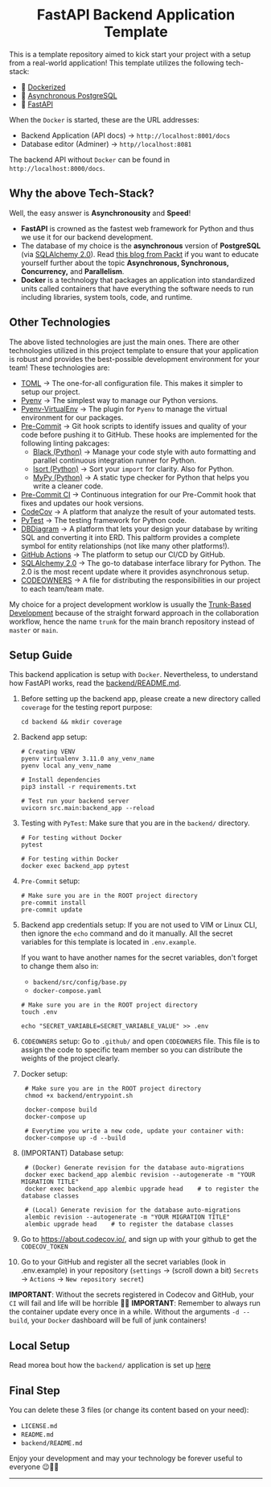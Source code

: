 <h1 align=center><strong>FastAPI Backend Application Template</strong></h1>


This is a template repository aimed to kick start your project with a setup from a real-world application! This template utilizes the following tech-stack:

* 🐳 [Dockerized](https://www.docker.com/)
* 🐘 [Asynchronous PostgreSQL](https://www.postgresql.org/docs/current/libpq-async.html)
* 🐍 [FastAPI](https://fastapi.tiangolo.com/)

When the `Docker` is started, these are the URL addresses:

* Backend Application (API docs) $\rightarrow$ `http://localhost:8001/docs`
* Database editor (Adminer) $\rightarrow$ `http//localhost:8081`

The backend API without `Docker` can be found in `http://localhost:8000/docs`.

## Why the above Tech-Stack?

Well, the easy answer is **Asynchronousity** and **Speed**!

* **FastAPI** is crowned as the fastest web framework for Python and thus we use it for our backend development.
* The database of my choice is the **asynchronous** version of **PostgreSQL** (via [SQLAlchemy 2.0](https://docs.sqlalchemy.org/en/20/orm/extensions/asyncio.html)). Read [this blog from Packt](https://subscription.packtpub.com/book/programming/9781838821135/6/ch06lvl1sec32/synchronous-asynchronous-and-threaded-execution) if you want to educate yourself further about the topic **Asynchronous, Synchronous, Concurrency,** and **Parallelism**.
* **Docker** is a technology that packages an application into standardized units called containers that have everything the software needs to run including libraries, system tools, code, and runtime.

## Other Technologies

The above listed technologies are just the main ones. There are other technologies utilized in this project template to ensure that your application is robust and provides the best-possible development environment for your team! These technologies are:

* [TOML](https://toml.io/en/) $\rightarrow$ The one-for-all configuration file. This makes it simpler to setup our project.
* [Pyenv](https://github.com/pyenv/pyenv) $\rightarrow$ The simplest way to manage our Python versions.
* [Pyenv-VirtualEnv](https://github.com/pyenv/pyenv-virtualenv) $\rightarrow$ The plugin for `Pyenv` to manage the virtual environment for our packages.
* [Pre-Commit](https://pre-commit.com/) $\rightarrow$ Git hook scripts to identify issues and quality of your code before pushing it to GitHub. These hooks are implemented for the following linting pakcages:
  * [Black (Python)](https://black.readthedocs.io/en/stable/) $\rightarrow$ Manage your code style with auto formatting and parallel continuous integration runner for Python.
  * [Isort (Python)](https://pycqa.github.io/isort/) $\rightarrow$ Sort your `import` for clarity. Also for Python. 
  * [MyPy (Python)](https://mypy.readthedocs.io/en/stable/) $\rightarrow$ A static type checker for Python that helps you write a cleaner code.
* [Pre-Commit CI](https://pre-commit.ci/) $\rightarrow$ Continuous integration for our Pre-Commit hook that fixes and updates our hook versions.
* [CodeCov](https://about.codecov.io/) $\rightarrow$ A platform that analyze the result of your automated tests.
* [PyTest](https://docs.pytest.org/en/7.2.x/) $\rightarrow$ The testing framework for Python code.
* [DBDiagram](https://dbdiagram.io/home) $\rightarrow$ A platform that lets your design your database by writing SQL and converting it into ERD. This paltform provides a complete symbol for entity relationships (not like many other platforms!).
* [GitHub Actions](https://github.com/features/actions) $\rightarrow$ The platform to setup our CI/CD by GitHub.
* [SQLAlchemy 2.0](https://docs.sqlalchemy.org/en/20/orm/extensions/asyncio.html) $\rightarrow$ The go-to database interface library for Python. The 2.0 is the most recent update where it provides asynchronous setup.
* [CODEOWNERS](https://docs.github.com/en/repositories/managing-your-repositorys-settings-and-features/customizing-your-repository/about-code-owners) $\rightarrow$ A file for distributing the responsibilities in our project to each team/team mate.

My choice for a project development worklow is usually the [Trunk-Based Development](https://trunkbaseddevelopment.com/) because of the straight forward approach in the collaboration workflow, hence the name `trunk` for the main branch repository instead of `master` or `main`.

## Setup Guide

This backend application is setup with `Docker`. Nevertheless, to understand how FastAPI works, read the [backend/README.md](https://github.com/Aeternalis-Ingenium/FastAPI-Backend-Template/blob/trunk/backend/README.md).

1. Before setting up the backend app, please create a new directory called `coverage` for the testing report purpose:
   ```shell
   cd backend && mkdir coverage
   ```

2. Backend app setup:
    ```shell
    # Creating VENV
    pyenv virtualenv 3.11.0 any_venv_name
    pyenv local any_venv_name

    # Install dependencies
    pip3 install -r requirements.txt

    # Test run your backend server
    uvicorn src.main:backend_app --reload
    ```

3. Testing with `PyTest`:
   Make sure that you are in the `backend/` directory.
   ```shell
   # For testing without Docker
   pytest
   
   # For testing within Docker
   docker exec backend_app pytest
   ```

4. `Pre-Commit` setup:
    ```shell
    # Make sure you are in the ROOT project directory
    pre-commit install
    pre-commit update
    ```

5. Backend app credentials setup:
    If you are not used to VIM or Linux CLI, then ignore the `echo` command and do it manually. All the secret variables for this template is located in `.env.example`.

    If you want to have another names for the secret variables, don't forget to change them also in:

    * `backend/src/config/base.py`
    * `docker-compose.yaml`

    ```shell
    # Make sure you are in the ROOT project directory
    touch .env

    echo "SECRET_VARIABLE=SECRET_VARIABLE_VALUE" >> .env
    ```

6. `CODEOWNERS` setup:
    Go to `.github/` and open `CODEOWNERS` file. This file is to assign the code to specific team member so you can distribute the weights of the project clearly.

7. Docker setup:
   ```shell
    # Make sure you are in the ROOT project directory
    chmod +x backend/entrypoint.sh

    docker-compose build
    docker-compose up

    # Everytime you write a new code, update your container with:
    docker-compose up -d --build
   ```

8. (IMPORTANT) Database setup:
   ```shell
    # (Docker) Generate revision for the database auto-migrations
    docker exec backend_app alembic revision --autogenerate -m "YOUR MIGRATION TITLE"
    docker exec backend_app alembic upgrade head    # to register the database classes
    
    # (Local) Generate revision for the database auto-migrations
    alembic revision --autogenerate -m "YOUR MIGRATION TITLE"
    alembic upgrade head    # to register the database classes
   ```

9. Go to https://about.codecov.io/, and sign up with your github to get the `CODECOV_TOKEN`

10. Go to your GitHub and register all the secret variables (look in .env.example) in your repository (`settings` $\rightarrow$ (scroll down a bit) `Secrets` $\rightarrow$ `Actions` $\rightarrow$ `New repository secret`)

**IMPORTANT**: Without the secrets registered in Codecov and GitHub, your `CI` will fail and life will be horrible 🤮🤬
**IMPORTANT**: Remember to always run the container update every once in a while. Without the arguments `-d --build`, your `Docker` dashboard will be full of junk containers!

## Local Setup

Read morea bout how the `backend/` application is set up [here](https://github.com/Aeternalis-Ingenium/FastAPI-Backend-Template/trunk/backend)

## Final Step

You can delete these 3 files (or change its content based on your need):
- `LICENSE.md`
- `README.md`
- `backend/README.md`

Enjoy your development and may your technology be forever useful to everyone 😉🚀🧬

---
